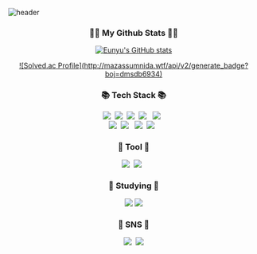 ![header](https://capsule-render.vercel.app/api?type=slice&color=gradient&height=160&section=header&text=EUNYU'S%20GITHUB!&fontAlign=50&fontAlignY=70&fontSize=75&fontColor=ffffff)

<h3 align="center">👩‍💻 My Github Stats 👩‍💻</h3>

<div align="center">

[![Eunyu's GitHub stats](https://github-readme-stats.vercel.app/api?username=EUNYUGNYU&hide_title=true&show_icons=true&include_all_commits=true&disable_animations=true&theme=radical)](https://github.com/EUNYUGNYU/github-readme-stats)
</div>

<div align="center">
  
[![Solved.ac Profile](http://mazassumnida.wtf/api/v2/generate_badge?
boj=dmsdb6934)](https://solved.ac/dmsdb6934/)
</div>

<h3 align="center">📚 Tech Stack 📚</h3>
<p align="center">
  <img src="https://img.shields.io/badge/Python-3766AB?style=flat-square&logo=Python&logoColor=white"/></a>&nbsp
  <img src="https://img.shields.io/badge/R-276DC3?style=flat-square&logo=R&logoColor=white"/></a>&nbsp 
  <img src="https://img.shields.io/badge/Javascript-ffb13b?style=flat-square&logo=javascript&logoColor=white"/></a>&nbsp
  <img src="https://img.shields.io/badge/HTML5-E34F26?style=flat-square&logo=HTML5&logoColor=white"/></a> &nbsp
  <img src="https://img.shields.io/badge/CSS3-1572B6?style=flat-square&logo=CSS3&logoColor=white"/></a> &nbsp
  <br>
  <img src="https://img.shields.io/badge/Mysql-E6B91E?style=flat-square&logo=MySql&logoColor=white"/></a>&nbsp
  <img src="https://img.shields.io/badge/MongoDB-47A248?style=flat-square&logo=MongoDB&logoColor=white"/></a> &nbsp 
  <img src="https://img.shields.io/badge/Django-092E20?style=flat-square&logo=Django&logoColor=white"/></a>&nbsp 
  <img src="https://img.shields.io/badge/Arduino-00979D?style=flat-square&logo=MongoDB&logoColor=white"/></a> &nbsp 
</p>
<h3 align="center">🔧 Tool 🔧</h3>
<p align="center">
  <img src="https://img.shields.io/badge/Qgis-589632?style=flat-square&logo=QGIS&logoColor=white"/></a>&nbsp
  <img src="https://img.shields.io/badge/Tableau-E97627?style=flat-square&logo=Tableau&logoColor=white"/></a> &nbsp  
</p> 
<h3 align="center">🌱 Studying 🌱</h3>
<p align ="center"> 
<img src="https://img.shields.io/badge/Kubernetes-326CE5?style=flat-square&logo=Kubernetes&logoColor=white" />
<img src="https://img.shields.io/badge/Docker-2496ED?style=flat-square&logo=Docker&logoColor=white" />
</p>  
<h3 align="center">🌈  SNS 🌈</h3>
<p align="center">
  <a href="https://www.instagram.com/gn_yu_u/"><img src="https://img.shields.io/badge/Instagram-E4405F?style=flat-square&logo=Instagram&logoColor=white&link=https://www.instagram.com/gn_yu_u/"/></a>&nbsp
  <a href="mailto:dmsdb6934@gmail.com"><img src="https://img.shields.io/badge/Gmail-d14836?style=flat-square&logo=Gmail&logoColor=white&link=dmsdb6934@gmail.com"/></a>
</p>

<!--
**EUNYUGNYU/EUNYUGNYU** is a ✨ _special_ ✨ repository because its `README.md` (this file) appears on your GitHub profile.

Here are some ideas to get you started:

- 🔭 I’m currently working on ...
- 🌱 I’m currently learning ...
- 👯 I’m looking to collaborate on ...
- 🤔 I’m looking for help with ...
- 💬 Ask me about ...
- 📫 How to reach me: ...
- 😄 Pronouns: ...
- ⚡ Fun fact: ...
-->
